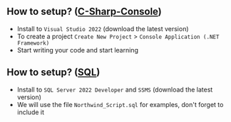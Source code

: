 ## How to setup? (<a href="c-sharp-console">C-Sharp-Console</a>)
- Install to `Visual Studio 2022` (download the latest version)
- To create a project `Create New Project` > `Console Application (.NET Framework)`
- Start writing your code and start learning

## How to setup? (<a href="sql">SQL</a>)
- Install to `SQL Server 2022 Developer` and `SSMS` (download the latest version)
- We will use the file `Northwind_Script.sql` for examples, don't forget to include it

